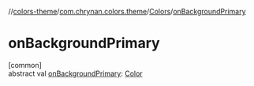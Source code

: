 //[colors-theme](../../../index.md)/[com.chrynan.colors.theme](../index.md)/[Colors](index.md)/[onBackgroundPrimary](on-background-primary.md)

# onBackgroundPrimary

[common]\
abstract val [onBackgroundPrimary](on-background-primary.md): [Color](../../../../colors-core/colors-core/com.chrynan.colors/-color/index.md)
